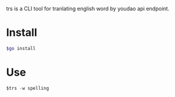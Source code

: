 trs is a CLI tool for tranlating english word by youdao api endpoint.

# Install
```bash
$go install
```

# Use
```go
$trs -w spelling
```
